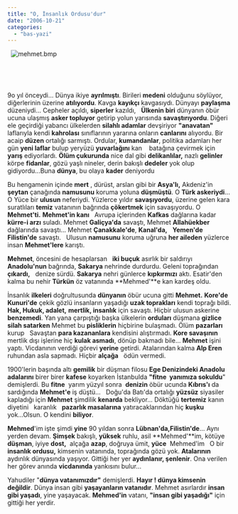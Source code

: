 ```yaml
---
title: "O, İnsanlık Ordusu'dur"
date: "2006-10-21"
categories: 
  - "bas-yazi"
---
```


  ![mehmet.bmp](/uploads/2006/10/mehmet.bmp)

  

  

9o yıl önceydi... Dünya ikiye **ayrılmıştı**. Birileri **medeni** olduğunu söylüyor, diğerlerinin üzerine **atılıyordu**. Kavga **kayıkçı** kavgasıydı. Dünyayı **paylaşma** düzeniydi... Cepheler açıldı, **siperler** kazıldı,   **Ülkenin biri** dünyanın öbür ucuna ulaşmış **asker topluyor** getirip yolun yarısında **savaştırıyordu**. Diğeri ele geçirdiği yabancı ülkelerden **silahlı adamlar** devşiriyor **"anavatan"** laflarıyla kendi **kahrolası** sınıflarının yararına onların **canlarını** alıyordu. Bir acaip **düzen** ortalığı sarmıştı. Ordular, **kumandanlar**, politika adamları her gün **yeni laflar** bulup yeryüzü **yuvarlağını** kan    batağına çevirmek için **yarış** ediyorlardı. **Ölüm çukurunda** nice dal gibi **delikanlılar,** nazlı **gelinler** körpe **fidanlar**, gözü yaşlı nineler, derin bakışlı **dedeler** yok olup gidiyordu...Buna **dünya**, bu olaya **kader** deniyordu

Bu hengamenin içinde **mert** , dürüst, arslan gibi bir **Asya'lı,** Akdeniz'in **şeytan** çanağında **namusunu** koruma yoluna **düşmüştü**. O **Türk askeriydi**... O Yüce bir **ulusun** neferiydi. Yüzlerce yıldır **savaşıyordu**, üzerine gelen kara suratlıları **temiz** vatanının bağrında **çökertmek** için savaşıyordu. O **Mehmet'ti.** **Mehmet'in kanı**   Avrupa içlerinden **Kafkas** dağlarına kadar **kürre-i arzı** suladı. Mehmet **Galiçya'da** savaştı, Mehmet **Allahüekber** dağlarında savaştı... Mehmet **Çanakkale'de**, **Kanal'da,**   **Yemen'de   Filistin'de** savaştı.   Ulusun **namusunu** koruma uğruna **her aileden** yüzlerce insan **Mehmet'lere** karıştı.

**Mehmet**, öncesini de hesaplarsan   **iki buçuk** asırlık bir saldırıyı **Anadolu'nun** bağrında, **Sakarya** nehrinde durdurdu. Geleni toprağından **çıkardı,**   denize sürdü. **Sakarya** nehri günlerce **kıpkırmızı** aktı. Esatir'den kalma bu nehir **Türkün** öz vatanında **Mehmed'**e kan kardeş oldu.

İnsanlık **ilkeleri** doğrultusunda **dünyanın** öbür ucuna gitti **Mehmet.** **Kore'de Kunuri'de** çekik gözlü insanların yaşadığı **uzak toprakları** kendi toprağı bildi. **Hak, Hukuk, adalet,** **mertlik, insanlık** için savaştı. Hiçbir ulusun askerine **benzemedi**. Yan yana çarpıştığı başka ülkelerin **orduları** düşmana **gizlice silah satarken** Mehmet bu **pisliklerin** hiçbirine bulaşmadı. Ölüm **pazarları** kurup   Savaştan **para kazananlara** kendisini alıştırmadı. **Kore savaşının** mertlik dışı işlerine hiç **kulak asmadı**, dönüp bakmadı bile... **Mehmet** işini yaptı. Vicdanının verdiği görevi **yerine** getirdi. Atalarından kalma **Alp Eren** ruhundan asla sapmadı. Hiçbir **alçağa**   ödün vermedi.

1900'lerin başında altı **gemilik** bir düşman filosu **Ege Denizindeki Anadolu adalarını** birer birer **kafese** koyarken İstanbulda **"fitne  yanımıza sokuldu**" demişlerdi. Bu **fitne**  yarım yüzyıl sonra  **denizin** öbür ucunda **Kıbrıs'ı** da sardığında **Mehmet'e** iş düştü...   Doğu'da Batı'da ortalığı **yüzsüz** siyasiler kapladığı için **Mehmet** şimdilik **kenarda** bekliyor... Döktüğü **tertemiz** kanın diyetini   karanlık   **pazarlık masalarına** yatıracaklarından hiç **kuşku** yok...Olsun. O kendini **biliyor**.

**Mehmed**'im işte şimdi **yine** 90 yıldan sonra **Lübnan'da,Filistin'de**... Aynı yerden devam. **Şimşek** bakışlı, **yüksek** ruhlu, asil **Mehmed'**im, kötüye **düşman**, iyiye **dost,**  alçağa **azap**, doğruya ümit, **yüce**  Mehmed'im   O bir **insanlık ordusu,** kimsenin vatanında, toprağında gözü yok. **Atalarının** aydınlık dünyasında yaşıyor. Gittiği her yer **aydınlanır, şenlenir**. Ona verilen her görev anında **vicdanında** yankısını bulur...

Yahudiler "**dünya vatanımızdır"** demişlerdi. **Hayır ! dünya kimsenin değildir**. Dünya insan gibi **yaşayanların vatanıdır**. Mehmet asırlardır **insan gibi yaşadı**, yine yaşayacak. **Mehmed'in** vatanı, **"insan gibi yaşadığı"** için gittiği her yerdir.
